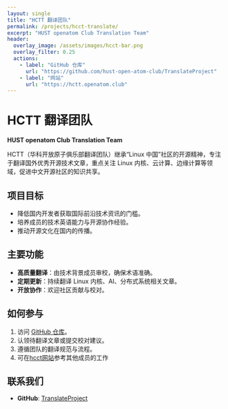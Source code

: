 ```yaml
---
layout: single
title: "HCTT 翻译团队"
permalink: /projects/hcct-translate/
excerpt: "HUST openatom Club Translation Team"
header:
  overlay_image: /assets/images/hcct-bar.png
  overlay_filter: 0.25
  actions:
    - label: "GitHub 仓库"
      url: "https://github.com/hust-open-atom-club/TranslateProject"
    - label: "网站"
      url: "https://hctt.openatom.club"
---
```


# HCTT 翻译团队

**HUST openatom Club Translation Team**

HCTT（华科开放原子俱乐部翻译团队）继承“Linux 中国”社区的开源精神，专注于翻译国外优秀开源技术文章，重点关注 Linux 内核、云计算、边缘计算等领域，促进中文开源社区的知识共享。


## 项目目标
- 降低国内开发者获取国际前沿技术资讯的门槛。
- 培养成员的技术英语能力与开源协作经验。
- 推动开源文化在国内的传播。

## 主要功能
- **高质量翻译**：由技术背景成员审校，确保术语准确。
- **定期更新**：持续翻译 Linux 内核、AI、分布式系统相关文章。
- **开放协作**：欢迎社区贡献与校对。

## 如何参与
1. 访问 [GitHub 仓库](https://github.com/hust-open-atom-club/TranslateProject)。
2. 认领待翻译文章或提交校对建议。
3. 遵循团队的翻译规范与流程。
4. 可在[hcct网站](https://hctt.openatom.club)参考其他成员的工作

## 联系我们
- **GitHub**: [TranslateProject](https://github.com/hust-open-atom-club/TranslateProject)
